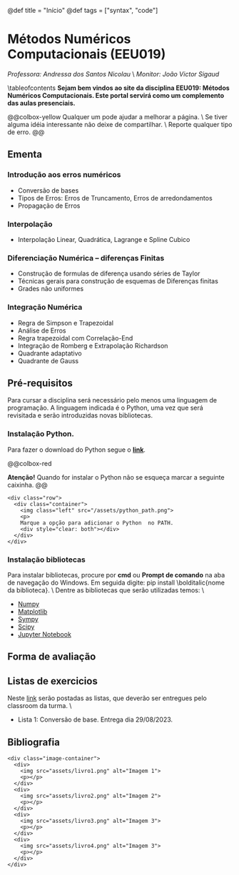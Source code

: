 @def title = "Início"
@def tags = ["syntax", "code"]

# Métodos Numéricos Computacionais (EEU019)

*Professora: Andressa dos Santos Nicolau*
\\
*Monitor: João Victor Sigaud*

\tableofcontents <!-- you can use \toc as well -->
**Sejam bem vindos ao site da disciplina EEU019: Métodos Numéricos Computacionais. Este portal servirá como um complemento das aulas presenciais.**

@@colbox-yellow
Qualquer um pode ajudar a melhorar a página.
\\
Se tiver alguma idéia interessante não deixe de compartilhar.
\\
Reporte qualquer tipo de erro.
@@


<!-- This section is meant as a refresher if you're new to Franklin.
Have a look at both how the website renders and the corresponding markdown (`index.md`).
Modify at will to get a feeling for how things work!

Ps: if you want to modify the header or footer or the general look of the website, adjust the files in
* `src/_css/` and
* `src/_html_parts/`. -->

## Ementa

### Introdução aos erros numéricos
* Conversão de bases
* Tipos de Erros: Erros de Truncamento, Erros de arredondamentos
* Propagação de Erros

### Interpolação
* Interpolação Linear, Quadrática, Lagrange e Spline Cubico

### Diferenciação Numérica – diferenças Finitas

* Construção de formulas de diferença usando séries de Taylor
* Técnicas gerais para construção de esquemas de Diferenças finitas
* Grades não uniformes

### Integração Numérica

* Regra de Simpson e Trapezoidal
* Análise de Erros
* Regra trapezoidal com Correlação-End
* Integração de Romberg e Extrapolação Richardson
* Quadrante adaptativo
* Quadrante de Gauss




<!-- ## Cronograma -->



<!-- The [standard markdown syntax](https://github.com/adam-p/markdown-here/wiki/Markdown-Cheatsheet) can be used such as titles using `#`, lists:

* element with **bold**
* element with _emph_

or code-blocks `inline` or with highlighting (note the `@def hascode = true` in the source to allow [highlight.js](https://highlightjs.org/) to do its job):

```julia
abstract type Point end
struct PointR2{T<:Real} <: Point
    x::T
    y::T
end
struct PointR3{T<:Real} <: Point
    x::T
    y::T
    z::T
end
function len(p::T) where T<:Point
  sqrt(sum(getfield(p, η)^2 for η ∈ fieldnames(T)))
end
```

You can also quote stuff

> You must have chaos within you to ...

or have tables:

| English         | Mandarin   |
| --------------- | ---------- |
| winnie the pooh | 维尼熊      |

Note that you may have to do a bit of CSS-styling to get these elements to look the way you want them (the same holds for the whole page in fact). -->

<!-- ### Symbols and html entities -->

<!-- If you want a dollar sign you have to escape it like so: \$, you can also use html entities like so: &rarr; or &pi; or, if you're using Juno for instance, you can use `\pi[TAB]` to insert the symbol as is: π (it will be converted to a html entity).[^1]

If you want to show a backslash, just use it like so: \ ; if you want to force a line break, use a ` \\ ` like \\ so (this is on a new line).[^blah]

If you want to show a backtick, escape it like so: \` and if you want to show a tick in inline code use double backticks like ``so ` ...``.

Footnotes are nice too:

[^1]: this is the text for the first footnote, you can style all this looking at `.fndef` elements; note that the whole footnote definition is _expected to be on the same line_.
[^blah]: and this is a longer footnote with some blah from veggie ipsum: turnip greens yarrow ricebean rutabaga endive cauliflower sea lettuce kohlrabi amaranth water spinach avocado daikon napa cabbage asparagus winter purslane kale. Celery potato scallion desert raisin horseradish spinach carrot soko. -->

## Pré-requisitos
Para cursar a disciplina será necessário pelo menos uma linguagem de programação. A linguagem indicada é o Python, uma vez que será revisitada e serão introduzidas novas bibliotecas.
### Instalação Python.
Para fazer o download do Python segue o [**link**](https://www.python.org/downloads/).

@@colbox-red

**Atenção!** Quando for instalar o Python não se esqueça marcar a seguinte caixinha.
@@

~~~
<div class="row">
  <div class="container">
    <img class="left" src="/assets/python_path.png">
    <p>
    Marque a opção para adicionar o Python  no PATH.
    <div style="clear: both"></div>      
  </div>
</div>
~~~
### Instalação bibliotecas

Para instalar bibliotecas, procure por **cmd** ou **Prompt de comando** na aba de navegação do Windows. Em seguida digite: pip install \bolditalic{nome da biblioteca}.
\\
Dentre as bibliotecas que serão utilizadas temos:
\\
* [Numpy](https://numpy.org/install/)
* [Matplotlib](https://matplotlib.org/stable/users/getting_started/index.html#installation-quick-start)
* [Sympy](https://docs.sympy.org/latest/install.html#installation)
* [Scipy](https://scipy.org/install/)
* [Jupyter Notebook](https://jupyter.org/install)


<!-- ### Divs

It is sometimes useful to have a short way to make a part of the page belong to a div so that it can be styled separately.
You can do this easily with Franklin by using `@@divname ... @@`.
For instance, you could want a blue background behind some text.

@@colbox-blue
Here we go! (this is styled in the css sheet with name "colbox-blue").
@@

Since it's just a `<div>` block, you can put this construction wherever you like and locally style your text. -->

<!-- ### LaTeX and Maths

Essentially three things are imitated from LaTeX

1. you can introduce definitions using `\newcommand`
2. you can use hyper-references with `\eqref`, `\cite`, ...
3. you can show nice maths (via KaTeX)

The definitions can be introduced in the page or in the `config.md` (in which case they're available everywhere as opposed to just in that page).
For instance, the commands `\scal` and `\R` are defined in the config file (see `src/config.md`) and can directly be used whereas the command `\E` is defined below (and therefore only available on this page):

\newcommand{\E}[1]{\mathbb E\left[#1\right]}

Now we can write something like

$$  \varphi(\E{X}) \le \E{\varphi(X)}. \label{equation blah} $$

since we've given it the label `\label{equation blah}`, we can refer it like so: \eqref{equation blah} which can be convenient for pages that are math-heavy.

In a similar vein you can cite references that would be at the bottom of the page: \citep{noether15, bezanson17}.

**Note**: the LaTeX commands you define can also incorporate standard markdown (though not in a math environment) so for instance let's define a silly `\bolditalic` command.

\newcommand{\bolditalic}[1]{_**!#1**_} <!--_ ignore this comment, it helps atom to not get confused by the trailing underscore when highlighting the code but is not necessary.-->

<!-- and use it \bolditalic{here for example}.

Here's another quick one, a command to change the color:

\newcommand{\col}[2]{~~~<span style="color:~~~#1~~~">~~~!#2~~~</span>~~~}

This is \col{blue}{in blue} or \col{#bf37bc}{in #bf37bc}.

### A quick note on whitespaces

For most commands you will use `#k` to refer to the $k$-th argument as in LaTeX.
In order to reduce headaches, this forcibly introduces a whitespace on the left of whatever is inserted which, usually, changes nothing visible (e.g. in a math settings).
However there _may be_ situations where you do not want this to happen and you know that the insertion will not clash with anything else.
In that case, you should simply use `!#k` which will not introduce that whitespace.
It's probably easier to see this in action:

\newcommand{\pathwith}[1]{`/usr/local/bin/#1`}
\newcommand{\pathwithout}[1]{`/usr/local/bin/!#1`}

* with: \pathwith{script.jl}, there's a whitespace you don't want 🚫
* without: \pathwithout{script.jl} here there isn't ✅

### Raw HTMLbold

You can include raw HTML by just surrounding a block with `~~~`.
Not much more to add.
This may be useful for local custom layouts like having a photo next to a text in a specific way. -->

<!-- ~~~
<div class="row">
  <div class="container">
    <img class="left" src="/_assets/python/python_path.png">
    <p>
    Marine iguanas are truly splendid creatures. They're found on the Gálapagos islands, have skin that basically acts as a solar panel, can swim and may have the ability to adapt their body size depending on whether there's food or not.
    </p>
    <p>
    Evolution is cool.
    </p>
    <div style="clear: both"></div>      
  </div>
</div>
~~~

**Note 1**: again, entire such blocks can be made into latex-like commands via `\newcommand{\mynewblock}[1]{...}`.

**Note 2**: whatever is in a raw HTML block is *not* further processed (so you can't have LaTeX in there for instance). A partial way around this is to use `@@...` blocks which *will* be recursively parsed. The following code gives the same result as above with the small difference that there is LaTeX being processed in the inner div.

@@row
@@container
@@left ![](/assets/rndimg.jpg) @@
@@
Marine iguanas are **truly splendid** creatures. They're not found in equations like $\exp(-i\pi)+1$. But they're still quite cool. -->
<!-- ~~~
<div style="clear: both"></div>
~~~
@@ --> 

## Forma de avaliação

<!-- Here are a few empty pages connecting to the menu links to show where files can go and the resulting paths. (It's probably best if you look at the source folder for this).

* [menu 1](/menu1/)
* [menu 2](/menu2/)
* [menu 3](/menu3/) -->
  
## Listas de exercicios
Neste [link](https://drive.google.com/drive/folders/1UOh8y9Y3vtNBY4IW-5IFBf8w35NTdtee?usp=sharing) serão postadas as listas, que deverão ser entregues pelo classroom da turma.
\\
* Lista 1: Conversão de base. Entrega dia 29/08/2023.


## Bibliografia


~~~
<div class="image-container">
  <div>
    <img src="assets/livro1.png" alt="Imagem 1">
    <p></p>
  </div>
  <div>
    <img src="assets/livro2.png" alt="Imagem 2">
    <p></p>
  </div>
  <div>
    <img src="assets/livro3.png" alt="Imagem 3">
    <p></p>
  </div>
  <div>
    <img src="assets/livro4.png" alt="Imagem 3">
    <p></p>
  </div>
</div>
~~~

<!-- * \biblabel{noether15}{Noether (1915)} **Noether**,  Körper und Systeme rationaler Funktionen, 1915.
* \biblabel{bezanson17}{Bezanson et al. (2017)} **Bezanson**, **Edelman**, **Karpinski** and **Shah**, [Julia: a fresh approach to numerical computing](https://julialang.org/research/julia-fresh-approach-BEKS.pdf), SIAM review 2017. -->